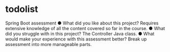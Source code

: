 # todolist
Spring Boot assessment
●  	What did you like about this project? Requires extensive knowledge of all the content covered so far in the course.
●  	What did you struggle with in this project? The Controller Java class.
●  	What would make your experience with this assessment better? Break up assessment into more manageable parts.
